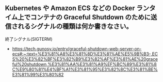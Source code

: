 ## Kubernetes や Amazon ECS などの Docker ランタイム上でコンテナの Graceful Shutdown のために送信されるシグナルの種類は何か書きなさい。

終了シグナル(SIGTERM)

- https://tech.gunosy.io/entry/graceful-shutdown-web-server-on-ecs#:~:text=%E3%81%A8%E3%81%8D%E3%81%AE%E5%9B%B3-,ECS%20%E3%82%BF%E3%82%B9%E3%82%AF%E3%81%AE%20graceful%20shutdown,%E3%81%AA%E3%81%A9%EF%BC%89%E3%81%8C%E9%80%81%E4%BF%A1%E3%81%95%E3%82%8C%E3%81%BE%E3%81%99%E3%80%82
